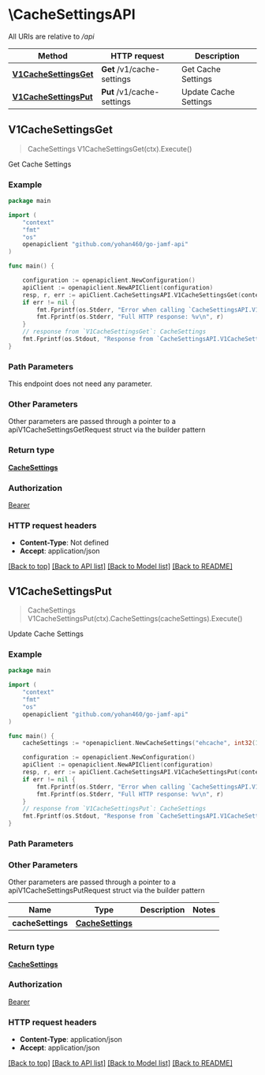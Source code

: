 # \CacheSettingsAPI

All URIs are relative to */api*

Method | HTTP request | Description
------------- | ------------- | -------------
[**V1CacheSettingsGet**](CacheSettingsAPI.md#V1CacheSettingsGet) | **Get** /v1/cache-settings | Get Cache Settings 
[**V1CacheSettingsPut**](CacheSettingsAPI.md#V1CacheSettingsPut) | **Put** /v1/cache-settings | Update Cache Settings 



## V1CacheSettingsGet

> CacheSettings V1CacheSettingsGet(ctx).Execute()

Get Cache Settings 



### Example

```go
package main

import (
    "context"
    "fmt"
    "os"
    openapiclient "github.com/yohan460/go-jamf-api"
)

func main() {

    configuration := openapiclient.NewConfiguration()
    apiClient := openapiclient.NewAPIClient(configuration)
    resp, r, err := apiClient.CacheSettingsAPI.V1CacheSettingsGet(context.Background()).Execute()
    if err != nil {
        fmt.Fprintf(os.Stderr, "Error when calling `CacheSettingsAPI.V1CacheSettingsGet``: %v\n", err)
        fmt.Fprintf(os.Stderr, "Full HTTP response: %v\n", r)
    }
    // response from `V1CacheSettingsGet`: CacheSettings
    fmt.Fprintf(os.Stdout, "Response from `CacheSettingsAPI.V1CacheSettingsGet`: %v\n", resp)
}
```

### Path Parameters

This endpoint does not need any parameter.

### Other Parameters

Other parameters are passed through a pointer to a apiV1CacheSettingsGetRequest struct via the builder pattern


### Return type

[**CacheSettings**](CacheSettings.md)

### Authorization

[Bearer](../README.md#Bearer)

### HTTP request headers

- **Content-Type**: Not defined
- **Accept**: application/json

[[Back to top]](#) [[Back to API list]](../README.md#documentation-for-api-endpoints)
[[Back to Model list]](../README.md#documentation-for-models)
[[Back to README]](../README.md)


## V1CacheSettingsPut

> CacheSettings V1CacheSettingsPut(ctx).CacheSettings(cacheSettings).Execute()

Update Cache Settings 



### Example

```go
package main

import (
    "context"
    "fmt"
    "os"
    openapiclient "github.com/yohan460/go-jamf-api"
)

func main() {
    cacheSettings := *openapiclient.NewCacheSettings("ehcache", int32(120), "24864549-94ea-4cc1-bb80-d7fb392c6556", []openapiclient.MemcachedEndpoints{*openapiclient.NewMemcachedEndpoints()}) // CacheSettings | 

    configuration := openapiclient.NewConfiguration()
    apiClient := openapiclient.NewAPIClient(configuration)
    resp, r, err := apiClient.CacheSettingsAPI.V1CacheSettingsPut(context.Background()).CacheSettings(cacheSettings).Execute()
    if err != nil {
        fmt.Fprintf(os.Stderr, "Error when calling `CacheSettingsAPI.V1CacheSettingsPut``: %v\n", err)
        fmt.Fprintf(os.Stderr, "Full HTTP response: %v\n", r)
    }
    // response from `V1CacheSettingsPut`: CacheSettings
    fmt.Fprintf(os.Stdout, "Response from `CacheSettingsAPI.V1CacheSettingsPut`: %v\n", resp)
}
```

### Path Parameters



### Other Parameters

Other parameters are passed through a pointer to a apiV1CacheSettingsPutRequest struct via the builder pattern


Name | Type | Description  | Notes
------------- | ------------- | ------------- | -------------
 **cacheSettings** | [**CacheSettings**](CacheSettings.md) |  | 

### Return type

[**CacheSettings**](CacheSettings.md)

### Authorization

[Bearer](../README.md#Bearer)

### HTTP request headers

- **Content-Type**: application/json
- **Accept**: application/json

[[Back to top]](#) [[Back to API list]](../README.md#documentation-for-api-endpoints)
[[Back to Model list]](../README.md#documentation-for-models)
[[Back to README]](../README.md)


